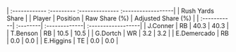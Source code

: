 | :------------ :--------- :-------------- :------------------|
|                       Rush Yards Share                      |
| Player      | Position | Raw Share (%) | Adjusted Share (%) |
| :-----------| :--------| :-------------| :------------------|
| J.Conner    | RB       | 40.3          | 40.3               |
| T.Benson    | RB       | 10.5          | 10.5               |
| G.Dortch    | WR       | 3.2           | 3.2                |
| E.Demercado | RB       | 0.0           | 0.0                |
| E.Higgins   | TE       | 0.0           | 0.0                |